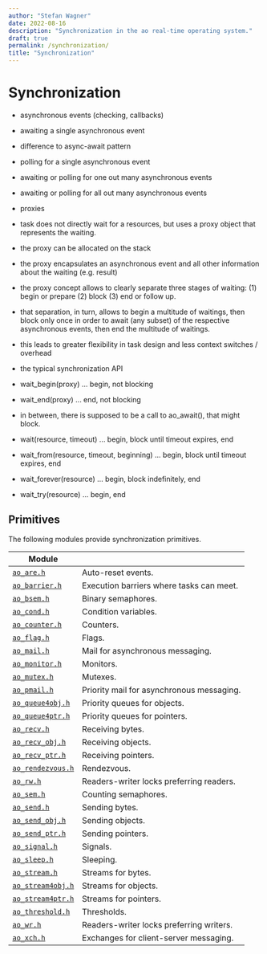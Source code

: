 ```yaml
---
author: "Stefan Wagner"
date: 2022-08-16
description: "Synchronization in the ao real-time operating system."
draft: true
permalink: /synchronization/
title: "Synchronization"
---
```


# Synchronization

- asynchronous events (checking, callbacks)

- awaiting a single asynchronous event
- difference to async-await pattern

- polling for a single asynchronous event

- awaiting or polling for one out many asynchronous events
- awaiting or polling for all out many asynchronous events

- proxies
- task does not directly wait for a resources, but uses a proxy object that represents the waiting.
- the proxy can be allocated on the stack
- the proxy encapsulates an asynchronous event and all other information about the waiting (e.g. result)
- the proxy concept allows to clearly separate three stages of waiting: (1) begin or prepare (2) block (3) end or follow up.
- that separation, in turn, allows to begin a multitude of waitings, then block only once in order to await (any subset) of the respective asynchronous events, then end the multitude of waitings. 
- this leads to greater flexibility in task design and less context switches / overhead

- the typical synchronization API
  
- wait_begin(proxy) ... begin, not blocking
- wait_end(proxy) ... end, not blocking
- in between, there is supposed to be a call to ao_await(), that might block.

- wait(resource, timeout) ... begin, block until timeout expires, end
- wait_from(resource, timeout, beginning) ... begin, block until timeout expires, end

- wait_forever(resource) ... begin, block indefinitely, end

- wait_try(resource) ... begin, end

## Primitives

The following modules provide synchronization primitives.

| Module | |
|--------|-|
| [`ao_are.h`](modules/are.md) | Auto-reset events. |
| [`ao_barrier.h`](modules/barrier.md) | Execution barriers where tasks can meet. |
| [`ao_bsem.h`](modules/bsem.md) | Binary semaphores. |
| [`ao_cond.h`](modules/cond.md) | Condition variables. |
| [`ao_counter.h`](modules/counter.md) | Counters. |
| [`ao_flag.h`](modules/flag.md) | Flags. |
| [`ao_mail.h`](modules/mail.md) | Mail for asynchronous messaging. |
| [`ao_monitor.h`](modules/monitor.md) | Monitors. |
| [`ao_mutex.h`](modules/mutex.md) | Mutexes. |
| [`ao_pmail.h`](modules/pmail.md) | Priority mail for asynchronous messaging. |
| [`ao_queue4obj.h`](modules/queue4obj.md) | Priority queues for objects. |
| [`ao_queue4ptr.h`](modules/queue4ptr.md) | Priority queues for pointers. |
| [`ao_recv.h`](modules/recv.md) | Receiving bytes. |
| [`ao_recv_obj.h`](modules/recv-obj.md) | Receiving objects. |
| [`ao_recv_ptr.h`](modules/recv-ptr.md) | Receiving pointers. |
| [`ao_rendezvous.h`](modules/rendezvous.md) | Rendezvous. |
| [`ao_rw.h`](modules/rw.md) | Readers-writer locks preferring readers. |
| [`ao_sem.h`](modules/sem.md) | Counting semaphores. |
| [`ao_send.h`](modules/send.md) | Sending bytes. |
| [`ao_send_obj.h`](modules/send-obj.md) | Sending objects. |
| [`ao_send_ptr.h`](modules/send-ptr.md) | Sending pointers. |
| [`ao_signal.h`](modules/signal.md) | Signals. |
| [`ao_sleep.h`](modules/sleep.md) | Sleeping. |
| [`ao_stream.h`](modules/stream.md) | Streams for bytes. |
| [`ao_stream4obj.h`](modules/stream4obj.md) | Streams for objects. |
| [`ao_stream4ptr.h`](modules/stream4ptr.md) | Streams for pointers. |
| [`ao_threshold.h`](modules/threshold.md) | Thresholds. |
| [`ao_wr.h`](modules/wr.md) | Readers-writer locks preferring writers. |
| [`ao_xch.h`](modules/xch.md) | Exchanges for client-server messaging. |
